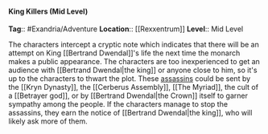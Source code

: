 #### King Killers (Mid Level)
**Tag**:: #Exandria/Adventure
**Location**:: [[Rexxentrum]]
**Level**:: Mid Level

 The characters intercept a cryptic note which indicates that there will be an attempt on King [[Bertrand Dwendal]]'s life the next time the monarch makes a public appearance. The characters are too inexperienced to get an audience with [[Bertrand Dwendal|the king]] or anyone close to him, so it's up to the characters to thwart the plot. These [assassins](https://www.dndbeyond.com/monsters/assassin) could be sent by the [[Kryn Dynasty]], the [[Cerberus Assembly]], [[The Myriad]], the cult of a [[Betrayer god]], or by [[Bertrand Dwendal|the Crown]] itself to garner sympathy among the people. If the characters manage to stop the assassins, they earn the notice of [[Bertrand Dwendal|the king]], who will likely ask more of them.
